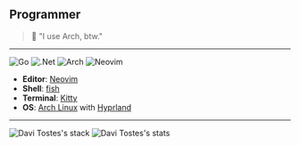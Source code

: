 ## Programmer

> 🐧 "I use Arch, btw."

---

![Go](https://img.shields.io/badge/go-%2300ADD8.svg?style=for-the-badge&logo=go&logoColor=white) ![.Net](https://img.shields.io/badge/.NET-5C2D91?style=for-the-badge&logo=.net&logoColor=white) ![Arch](https://img.shields.io/badge/Arch%20Linux-1793D1?logo=arch-linux&logoColor=fff&style=for-the-badge) ![Neovim](https://img.shields.io/badge/NeoVim-%2357A143.svg?&style=for-the-badge&logo=neovim&logoColor=white)

- **Editor**: [Neovim](https://neovim.io)
- **Shell**: [fish](https://fishshell.com)
- **Terminal**: [Kitty](https://sw.kovidgoyal.net/kitty/) 
- **OS**: [Arch Linux](https://archlinux.org) with [Hyprland](https://hyprland.org)

---

![Davi Tostes's stack](https://github-readme-stats.vercel.app/api/top-langs/?username=davitostes&layout=compact&hide_progress=false&exclude_repo=simple-inertia,tech-bookshelf&theme=transparent) ![Davi Tostes's stats](https://github-readme-stats.vercel.app/api?username=davitostes&show_icons=true&theme=transparent&rank_icon=default&hide_rank=true&line_height=24) 

